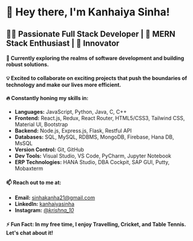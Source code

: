 # 🚀 Hey there, I'm Kanhaiya Sinha! 

## 👨‍💻 Passionate Full Stack Developer | 🌱 MERN Stack Enthusiast | 🌟 Innovator

#### 🔭 Currently exploring the realms of software development and building **robust solutions**.

#### 💡 Excited to collaborate on **exciting projects** that push the boundaries of technology and make our lives more efficient.

#### 🔥 Constantly honing my skills in:
- **Languages:** JavaScript, Python, Java, C, C++
- **Frontend:** React.js, Redux, React Router, HTML5/CSS3, Tailwind CSS, Material UI, Bootstrap
- **Backend:** Node.js, Express.js, Flask, Restful API
- **Databases:** SQL, MySQL, RDBMS, MongoDB, Firebase, Hana DB, MsSQL
- **Version Control:** Git, GitHub
- **Dev Tools:** Visual Studio, VS Code, PyCharm, Jupyter Notebook
- **ERP Technologies:** HANA Studio, DBA Cockpit, SAP GUI, Putty, Mobaxterm

#### 📫 Reach out to me at:
- **Email:** sinhakanha21@gmail.com
- **LinkedIn:** [kanhaiyasinha](https://www.linkedin.com/in/kanhaiyasinha/)
- **Instagram:** [@_krishna_10_](https://www.instagram.com/_krishna_10_/)

#### ⚡ Fun Fact: In my free time, I enjoy **Travelling**, **Cricket**, and **Table Tennis**. Let's chat about it!
